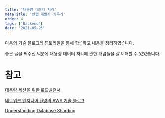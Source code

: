 ```yaml
---
title: '대용량 데이터 처리'
metaTitle: '만렙 개발자 키우기'
order: 4
tags: ['Backend']
date: '2021-05-23'
---
```


다음의 기술 블로그와 튜토리얼을 통해 학습하고 내용을 정리하였습니다.

좋은 글을 써주신 덕분에 대용량 데이터 처리에 관한 개념들을 잘 이해할 수 있었습니다.

# 참고

[대용량 세션을 위한 로드밸런서](https://d2.naver.com/helloworld/605418)

[네트워크 엔지니어 환영의 AWS 기술 블로그](https://aws-hyoh.tistory.com/entry/Server-Load-Balancing-%EC%89%BD%EA%B2%8C-%EC%9D%B4%ED%95%B4%ED%95%98%EA%B8%B0?category=767420)

[Understanding Database Sharding](https://www.digitalocean.com/community/tutorials/understanding-database-sharding)
